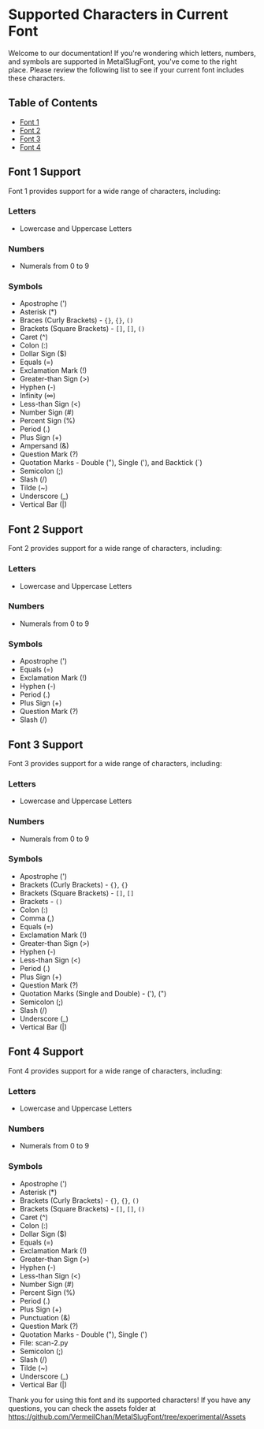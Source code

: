 # Supported Characters in Current Font

Welcome to our documentation! If you're wondering which letters, numbers, and symbols are supported in MetalSlugFont, you've come to the right place. Please review the following list to see if your current font includes these characters.

## Table of Contents
- [Font 1](#font-1-support)
- [Font 2](#font-2-support)
- [Font 3](#font-3-support)
- [Font 4](#font-4-support)

## Font 1 Support

Font 1 provides support for a wide range of characters, including:

### Letters

- Lowercase and Uppercase Letters

### Numbers

- Numerals from 0 to 9

### Symbols

- Apostrophe (')
- Asterisk (*)
- Braces (Curly Brackets) - `{}`, `{}`, `()`
- Brackets (Square Brackets) - `[]`, `[]`, `()`
- Caret (^)
- Colon (:)
- Dollar Sign ($)
- Equals (=)
- Exclamation Mark (!)
- Greater-than Sign (>)
- Hyphen (-)
- Infinity (∞)
- Less-than Sign (<)
- Number Sign (#)
- Percent Sign (%)
- Period (.)
- Plus Sign (+)
- Ampersand (&)
- Question Mark (?)
- Quotation Marks - Double ("), Single ('), and Backtick (`)
- Semicolon (;)
- Slash (/)
- Tilde (~)
- Underscore (_)
- Vertical Bar (|)

## Font 2 Support

Font 2 provides support for a wide range of characters, including:

### Letters

- Lowercase and Uppercase Letters

### Numbers

- Numerals from 0 to 9

### Symbols

- Apostrophe (')
- Equals (=)
- Exclamation Mark (!)
- Hyphen (-)
- Period (.)
- Plus Sign (+)
- Question Mark (?)
- Slash (/)

## Font 3 Support

Font 3 provides support for a wide range of characters, including:

### Letters

- Lowercase and Uppercase Letters

### Numbers

- Numerals from 0 to 9

### Symbols

- Apostrophe (')
- Brackets (Curly Brackets) - `{}`, `{}`
- Brackets (Square Brackets) - `[]`, `[]`
- Brackets - `()`
- Colon (:)
- Comma (,)
- Equals (=)
- Exclamation Mark (!)
- Greater-than Sign (>)
- Hyphen (-)
- Less-than Sign (<)
- Period (.)
- Plus Sign (+)
- Question Mark (?)
- Quotation Marks (Single and Double) - ('), (")
- Semicolon (;)
- Slash (/)
- Underscore (_)
- Vertical Bar (|)

## Font 4 Support

Font 4 provides support for a wide range of characters, including:

### Letters

- Lowercase and Uppercase Letters

### Numbers

- Numerals from 0 to 9

### Symbols

- Apostrophe (')
- Asterisk (*)
- Brackets (Curly Brackets) - `{}`, `{}`, `()`
- Brackets (Square Brackets) - `[]`, `[]`, `()`
- Caret (^)
- Colon (:)
- Dollar Sign ($)
- Equals (=)
- Exclamation Mark (!)
- Greater-than Sign (>)
- Hyphen (-)
- Less-than Sign (<)
- Number Sign (#)
- Percent Sign (%)
- Period (.)
- Plus Sign (+)
- Punctuation (&)
- Question Mark (?)
- Quotation Marks - Double ("), Single (')
- File: scan-2.py
- Semicolon (;)
- Slash (/)
- Tilde (~)
- Underscore (_)
- Vertical Bar (|)

Thank you for using this font and its supported characters! If you have any questions, you can check the assets folder at https://github.com/VermeilChan/MetalSlugFont/tree/experimental/Assets